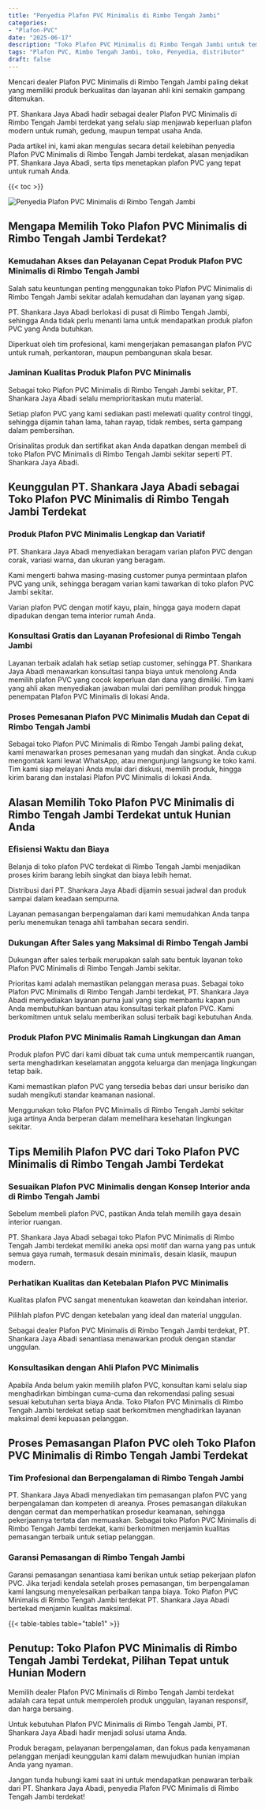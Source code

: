 ```yaml
---
title: "Penyedia Plafon PVC Minimalis di Rimbo Tengah Jambi"
categories: 
- "Plafon-PVC"
date: "2025-06-17"
description: "Toko Plafon PVC Minimalis di Rimbo Tengah Jambi untuk tempat tinggal, perkantoran, dan ritel. Material berkualitas, pilihan motif, pilihan warna modern, dengan servis pemasangan ditangani oleh tenaga ahli ahli dan garansi resmi!|Servis distribusi Plafon PVC Minimalis di Rimbo Tengah Jambi untuk kebutuhan rumah, office, atau gerai, dengan plafon berkualitas dan pemasangan oleh tim profesional dan garansi resmi.|Solusi Plafon PVC Minimalis di Rimbo Tengah Jambi yang terbukti bagi rumah, office, dan toko, bersama plafon terbaik dan instalasi oleh tenaga ahli ahli dan kepastian resmi.|Penyediaan Plafon PVC Minimalis di Rimbo Tengah Jambi bagi rumah, perkantoran, dan toko, beserta produk terbaik dan instalasi oleh tim ahli, disertai dengan garansi resmi.}"
tags: "Plafon PVC, Rimbo Tengah Jambi, toko, Penyedia, distributor"
draft: false
---
```


Mencari dealer Plafon PVC Minimalis di Rimbo Tengah Jambi paling dekat yang memiliki produk berkualitas dan layanan ahli kini semakin gampang ditemukan.

PT. Shankara Jaya Abadi hadir sebagai dealer Plafon PVC Minimalis di Rimbo Tengah Jambi terdekat yang selalu siap menjawab keperluan plafon modern untuk rumah, gedung, maupun tempat usaha Anda.

Pada artikel ini, kami akan mengulas secara detail kelebihan penyedia Plafon PVC Minimalis di Rimbo Tengah Jambi terdekat, alasan menjadikan PT. Shankara Jaya Abadi, serta tips menetapkan plafon PVC yang tepat untuk rumah Anda.

{{< toc >}}

![Penyedia Plafon PVC Minimalis di Rimbo Tengah Jambi](/images/Plafon-PVC/Penyedia-Plafon-PVC-Minimalis-di-Rimbo-Tengah-Jambi.png)


## Mengapa Memilih Toko Plafon PVC Minimalis di Rimbo Tengah Jambi Terdekat?

### Kemudahan Akses dan Pelayanan Cepat Produk Plafon PVC Minimalis di Rimbo Tengah Jambi

Salah satu keuntungan penting menggunakan toko Plafon PVC Minimalis di Rimbo Tengah Jambi sekitar adalah kemudahan dan layanan yang sigap.

PT. Shankara Jaya Abadi berlokasi di pusat di Rimbo Tengah Jambi, sehingga Anda tidak perlu menanti lama untuk mendapatkan produk plafon PVC yang Anda butuhkan.

Diperkuat oleh tim profesional, kami mengerjakan pemasangan plafon PVC untuk rumah, perkantoran, maupun pembangunan skala besar.

### Jaminan Kualitas Produk Plafon PVC Minimalis

Sebagai toko Plafon PVC Minimalis di Rimbo Tengah Jambi sekitar, PT. Shankara Jaya Abadi selalu memprioritaskan mutu material.

Setiap plafon PVC yang kami sediakan pasti melewati quality control tinggi, sehingga dijamin tahan lama, tahan rayap, tidak rembes, serta gampang dalam pembersihan.

Orisinalitas produk dan sertifikat akan Anda dapatkan dengan membeli di toko Plafon PVC Minimalis di Rimbo Tengah Jambi sekitar seperti PT. Shankara Jaya Abadi.

## Keunggulan PT. Shankara Jaya Abadi sebagai Toko Plafon PVC Minimalis di Rimbo Tengah Jambi Terdekat

### Produk Plafon PVC Minimalis Lengkap dan Variatif

PT. Shankara Jaya Abadi menyediakan beragam varian plafon PVC dengan corak, variasi warna, dan ukuran yang beragam.

Kami mengerti bahwa masing-masing customer punya permintaan plafon PVC yang unik, sehingga beragam varian kami tawarkan di toko plafon PVC Jambi sekitar.

Varian plafon PVC dengan motif kayu, plain, hingga gaya modern dapat dipadukan dengan tema interior rumah Anda.

### Konsultasi Gratis dan Layanan Profesional di Rimbo Tengah Jambi

Layanan terbaik adalah hak setiap setiap customer, sehingga PT. Shankara Jaya Abadi menawarkan konsultasi tanpa biaya untuk menolong Anda memilih plafon PVC yang cocok keperluan dan dana yang dimiliki. Tim kami yang ahli akan menyediakan jawaban mulai dari pemilihan produk hingga penempatan Plafon PVC Minimalis di lokasi Anda.

### Proses Pemesanan Plafon PVC Minimalis Mudah dan Cepat di Rimbo Tengah Jambi

Sebagai toko Plafon PVC Minimalis di Rimbo Tengah Jambi paling dekat, kami menawarkan proses pemesanan yang mudah dan singkat. Anda cukup mengontak kami lewat WhatsApp, atau mengunjungi langsung ke toko kami. Tim kami siap melayani Anda mulai dari diskusi, memilih produk, hingga kirim barang dan instalasi Plafon PVC Minimalis di lokasi Anda.

## Alasan Memilih Toko Plafon PVC Minimalis di Rimbo Tengah Jambi Terdekat untuk Hunian Anda

### Efisiensi Waktu dan Biaya

Belanja di toko plafon PVC terdekat di Rimbo Tengah Jambi menjadikan proses kirim barang lebih singkat dan biaya lebih hemat.

Distribusi dari PT. Shankara Jaya Abadi dijamin sesuai jadwal dan produk sampai dalam keadaan sempurna.

Layanan pemasangan berpengalaman dari kami memudahkan Anda tanpa perlu menemukan tenaga ahli tambahan secara sendiri.

### Dukungan After Sales yang Maksimal di Rimbo Tengah Jambi

Dukungan after sales terbaik merupakan salah satu bentuk layanan toko Plafon PVC Minimalis di Rimbo Tengah Jambi sekitar.

Prioritas kami adalah memastikan pelanggan merasa puas. Sebagai toko Plafon PVC Minimalis di Rimbo Tengah Jambi terdekat, PT. Shankara Jaya Abadi menyediakan layanan purna jual yang siap membantu kapan pun Anda membutuhkan bantuan atau konsultasi terkait plafon PVC. Kami berkomitmen untuk selalu memberikan solusi terbaik bagi kebutuhan Anda.

### Produk Plafon PVC Minimalis Ramah Lingkungan dan Aman

Produk plafon PVC dari kami dibuat tak cuma untuk mempercantik ruangan, serta menghadirkan keselamatan anggota keluarga dan menjaga lingkungan tetap baik.

Kami memastikan plafon PVC yang tersedia bebas dari unsur berisiko dan sudah mengikuti standar keamanan nasional.

Menggunakan toko Plafon PVC Minimalis di Rimbo Tengah Jambi sekitar juga artinya Anda berperan dalam memelihara kesehatan lingkungan sekitar.

## Tips Memilih Plafon PVC dari Toko Plafon PVC Minimalis di Rimbo Tengah Jambi Terdekat

### Sesuaikan Plafon PVC Minimalis dengan Konsep Interior anda di Rimbo Tengah Jambi

Sebelum membeli plafon PVC, pastikan Anda telah memilih gaya desain interior ruangan.

PT. Shankara Jaya Abadi sebagai toko Plafon PVC Minimalis di Rimbo Tengah Jambi terdekat memiliki aneka opsi motif dan warna yang pas untuk semua gaya rumah, termasuk desain minimalis, desain klasik, maupun modern.

### Perhatikan Kualitas dan Ketebalan Plafon PVC Minimalis

Kualitas plafon PVC sangat menentukan keawetan dan keindahan interior.

Pilihlah plafon PVC dengan ketebalan yang ideal dan material unggulan.

Sebagai dealer Plafon PVC Minimalis di Rimbo Tengah Jambi terdekat, PT. Shankara Jaya Abadi senantiasa menawarkan produk dengan standar unggulan.

### Konsultasikan dengan Ahli Plafon PVC Minimalis

Apabila Anda belum yakin memilih plafon PVC, konsultan kami selalu siap menghadirkan bimbingan cuma-cuma dan rekomendasi paling sesuai sesuai kebutuhan serta biaya Anda. Toko Plafon PVC Minimalis di Rimbo Tengah Jambi terdekat setiap saat berkomitmen menghadirkan layanan maksimal demi kepuasan pelanggan.

## Proses Pemasangan Plafon PVC oleh Toko Plafon PVC Minimalis di Rimbo Tengah Jambi Terdekat

### Tim Profesional dan Berpengalaman di Rimbo Tengah Jambi

PT. Shankara Jaya Abadi menyediakan tim pemasangan plafon PVC yang berpengalaman dan kompeten di areanya. Proses pemasangan dilakukan dengan cermat dan memperhatikan prosedur keamanan, sehingga pekerjaannya tertata dan memuaskan. Sebagai toko Plafon PVC Minimalis di Rimbo Tengah Jambi terdekat, kami berkomitmen menjamin kualitas pemasangan terbaik untuk setiap pelanggan.

### Garansi Pemasangan di Rimbo Tengah Jambi

Garansi pemasangan senantiasa kami berikan untuk setiap pekerjaan plafon PVC. Jika terjadi kendala setelah proses pemasangan, tim berpengalaman kami langsung menyelesaikan perbaikan tanpa biaya. Toko Plafon PVC Minimalis di Rimbo Tengah Jambi terdekat PT. Shankara Jaya Abadi bertekad menjamin kualitas maksimal.

{{< table-tables table="table1" >}}

## Penutup: Toko Plafon PVC Minimalis di Rimbo Tengah Jambi Terdekat, Pilihan Tepat untuk Hunian Modern

Memilih dealer Plafon PVC Minimalis di Rimbo Tengah Jambi terdekat adalah cara tepat untuk memperoleh produk unggulan, layanan responsif, dan harga bersaing.

Untuk kebutuhan Plafon PVC Minimalis di Rimbo Tengah Jambi, PT. Shankara Jaya Abadi hadir menjadi solusi utama Anda.

Produk beragam, pelayanan berpengalaman, dan fokus pada kenyamanan pelanggan menjadi keunggulan kami dalam mewujudkan hunian impian Anda yang nyaman.

Jangan tunda hubungi kami saat ini untuk mendapatkan penawaran terbaik dari PT. Shankara Jaya Abadi, penyedia Plafon PVC Minimalis di Rimbo Tengah Jambi terdekat!